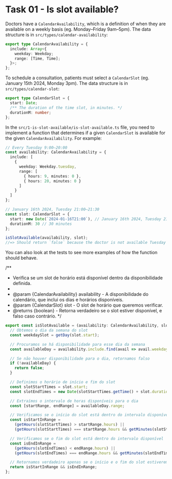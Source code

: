 # Task 01 - Is slot available?

Doctors have a `CalendarAvailability`, which is a definition of when they are available on a weekly basis (eg. Monday–Friday 9am–5pm). The data structure is in `src/types/calendar-availability`:

```ts
export type CalendarAvailability = {
  include: Array<{
    weekday: Weekday;
    range: [Time, Time];
  }>;
};
```

To schedule a consultation, patients must select a `CalendarSlot` (eg. January 15th 2024, Monday 3pm). The data structure is in `src/types/calendar-slot`:

```ts
export type CalendarSlot = {
  start: Date;
  /** The duration of the time slot, in minutes. */
  durationM: number;
};
```

In the `src/1-is-slot-available/is-slot-available.ts` file, you need to implement a function that determines if a given `CalendarSlot` is available for the given `CalendarAvailability`. For example:

```ts
// Every Tuesday 9:00—20:00
const availability: CalendarAvailability = {
  include: [
    {
      weekday: Weekday.tuesday,
      range: [
        { hours: 9, minutes: 0 },
        { hours: 20, minutes: 0 }
      ]
    }
  ]
};

// January 16th 2024, Tuesday 21:00—21:30
const slot: CalendarSlot = {
  start: new Date(`2024-01-16T21:00`), // January 16th 2024, Tuesday 21:00
  durationM: 30 // 30 minutes
};

isSlotAvailable(availability, slot);
//=> Should return `false` because the doctor is not available Tuesday 21:00–21:30
```

You can also look at the tests to see more examples of how the function should behave.


/**
 * Verifica se um slot de horário está disponível dentro da disponibilidade definida.
 *
 * @param {CalendarAvailability} availability - A disponibilidade do calendário, que inclui os dias e horários disponíveis.
 * @param {CalendarSlot} slot - O slot de horário que queremos verificar.
 * @returns {boolean} - Retorna verdadeiro se o slot estiver disponível, e falso caso contrário.
 */


```ts
export const isSlotAvailable = (availability: CalendarAvailability, slot: CalendarSlot): boolean => {
  // Obtemos o dia da semana do slot
  const weekdaySlot = getDay(slot.start);

  // Procuramos se há disponibilidade para esse dia da semana
  const availableDay = availability.include.find(avail => avail.weekday === weekdaySlot);

  // Se não houver disponibilidade para o dia, retornamos falso
  if (!availableDay) {
    return false; 
  }

  // Definimos o horário de início e fim do slot
  const slotStartTimes = slot.start;
  const slotEndTimes = new Date(slotStartTimes.getTime() + slot.durationM * 60 * 1000);

  // Extraímos o intervalo de horas disponíveis para o dia
  const [startRange, endRange] = availableDay.range;

  // Verificamos se o início do slot está dentro do intervalo disponível
  const isStartInRange =
    (getHours(slotStartTimes) > startRange.hours) || 
    (getHours(slotStartTimes) === startRange.hours && getMinutes(slotStartTimes) >= startRange.minutes);

  // Verificamos se o fim do slot está dentro do intervalo disponível
  const isEndInRange = 
    (getHours(slotEndTimes) < endRange.hours) || 
    (getHours(slotEndTimes) === endRange.hours && getMinutes(slotEndTimes) <= endRange.minutes);

  // Retornamos verdadeiro apenas se o início e o fim do slot estiverem dentro do intervalo disponível
  return isStartInRange && isEndInRange;
};
```